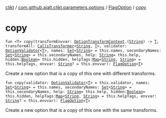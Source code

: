 [clikt](../../index.md) / [com.github.ajalt.clikt.parameters.options](../index.md) / [FlagOption](index.md) / [copy](./copy.md)

# copy

`fun <T> copy(transformEnvvar: `[`OptionTransformContext`](../-option-transform-context/index.md)`.(`[`String`](https://kotlinlang.org/api/latest/jvm/stdlib/kotlin/-string/index.html)`) -> `[`T`](copy.md#T)`, transformAll: `[`CallsTransformer`](../-calls-transformer.md)`<`[`String`](https://kotlinlang.org/api/latest/jvm/stdlib/kotlin/-string/index.html)`, `[`T`](copy.md#T)`>, validator: `[`OptionValidator`](../-option-validator.md)`<`[`T`](copy.md#T)`>, names: `[`Set`](https://kotlinlang.org/api/latest/jvm/stdlib/kotlin.collections/-set/index.html)`<`[`String`](https://kotlinlang.org/api/latest/jvm/stdlib/kotlin/-string/index.html)`> = this.names, secondaryNames: `[`Set`](https://kotlinlang.org/api/latest/jvm/stdlib/kotlin.collections/-set/index.html)`<`[`String`](https://kotlinlang.org/api/latest/jvm/stdlib/kotlin/-string/index.html)`> = this.secondaryNames, help: `[`String`](https://kotlinlang.org/api/latest/jvm/stdlib/kotlin/-string/index.html)` = this.help, hidden: `[`Boolean`](https://kotlinlang.org/api/latest/jvm/stdlib/kotlin/-boolean/index.html)` = this.hidden, helpTags: `[`Map`](https://kotlinlang.org/api/latest/jvm/stdlib/kotlin.collections/-map/index.html)`<`[`String`](https://kotlinlang.org/api/latest/jvm/stdlib/kotlin/-string/index.html)`, `[`String`](https://kotlinlang.org/api/latest/jvm/stdlib/kotlin/-string/index.html)`> = this.helpTags, envvar: `[`String`](https://kotlinlang.org/api/latest/jvm/stdlib/kotlin/-string/index.html)`? = this.envvar): `[`FlagOption`](index.md)`<`[`T`](copy.md#T)`>`

Create a new option that is a copy of this one with different transforms.

`fun copy(validator: `[`OptionValidator`](../-option-validator.md)`<`[`T`](index.md#T)`> = this.validator, names: `[`Set`](https://kotlinlang.org/api/latest/jvm/stdlib/kotlin.collections/-set/index.html)`<`[`String`](https://kotlinlang.org/api/latest/jvm/stdlib/kotlin/-string/index.html)`> = this.names, secondaryNames: `[`Set`](https://kotlinlang.org/api/latest/jvm/stdlib/kotlin.collections/-set/index.html)`<`[`String`](https://kotlinlang.org/api/latest/jvm/stdlib/kotlin/-string/index.html)`> = this.secondaryNames, help: `[`String`](https://kotlinlang.org/api/latest/jvm/stdlib/kotlin/-string/index.html)` = this.help, hidden: `[`Boolean`](https://kotlinlang.org/api/latest/jvm/stdlib/kotlin/-boolean/index.html)` = this.hidden, helpTags: `[`Map`](https://kotlinlang.org/api/latest/jvm/stdlib/kotlin.collections/-map/index.html)`<`[`String`](https://kotlinlang.org/api/latest/jvm/stdlib/kotlin/-string/index.html)`, `[`String`](https://kotlinlang.org/api/latest/jvm/stdlib/kotlin/-string/index.html)`> = this.helpTags, envvar: `[`String`](https://kotlinlang.org/api/latest/jvm/stdlib/kotlin/-string/index.html)`? = this.envvar): `[`FlagOption`](index.md)`<`[`T`](index.md#T)`>`

Create a new option that is a copy of this one with the same transforms.

